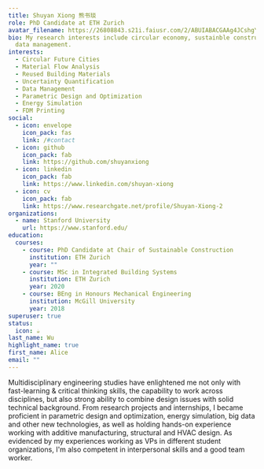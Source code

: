 ```yaml
---
title: Shuyan Xiong 熊书琰
role: PhD Candidate at ETH Zurich
avatar_filename: https://26808843.s21i.faiusr.com/2/ABUIABACGAAg4JCshgYorL_PtQQwnAY48wg.jpg.webp
bio: My research interests include circular economy, sustainble construction and
  data management.
interests:
  - Circular Future Cities
  - Material Flow Analysis
  - Reused Building Materials
  - Uncertainty Quantification
  - Data Management
  - Parametric Design and Optimization
  - Energy Simulation
  - FDM Printing
social:
  - icon: envelope
    icon_pack: fas
    link: /#contact
  - icon: github
    icon_pack: fab
    link: https://github.com/shuyanxiong
  - icon: linkedin
    icon_pack: fab
    link: https://www.linkedin.com/shuyan-xiong
  - icon: cv
    icon_pack: fab
    link: https://www.researchgate.net/profile/Shuyan-Xiong-2
organizations:
  - name: Stanford University
    url: https://www.stanford.edu/
education:
  courses:
    - course: PhD Candidate at Chair of Sustainable Construction
      institution: ETH Zurich
      year: ""
    - course: MSc in Integrated Building Systems
      institution: ETH Zurich
      year: 2020
    - course: BEng in Honours Mechanical Engineering
      institution: McGill University
      year: 2018
superuser: true
status:
  icon: ☕️
last_name: Wu
highlight_name: true
first_name: Alice
email: ""
---
```

Multidisciplinary engineering studies have enlightened me not only with fast-learning & critical thinking skills, the capability to work across disciplines, but also strong ability to combine design issues with solid technical background. From research projects and internships, I became proficient in parametric design and optimization, energy simulation, big data and other new technologies, as well as holding hands-on experience working with additive manufacturing, structural and HVAC design. As evidenced by my experiences working as VPs in different student organizations, I'm also competent in interpersonal skills and a good team worker.